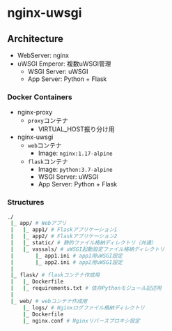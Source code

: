 # nginx-uwsgi

## Architecture

- WebServer: nginx
- uWSGI Emperor: 複数uWSGI管理
    - WSGI Server: uWSGI
    - App Server: Python + Flask

### Docker Containers
- nginx-proxy
    - `proxy`コンテナ
        - VIRTUAL_HOST振り分け用
- nginx-uwsgi
    - `web`コンテナ
        - Image: `nginx:1.17-alpine`
    - `flask`コンテナ
        - Image: `python:3.7-alpine`
        - WSGI Server: uWSGI
        - App Server: Python + Flask


### Structures
```bash
./
 |_ app/ # Webアプリ
 |   |_ app1/ # Flaskアプリケーション1
 |   |_ app2/ # Flaskアプリケーション2
 |   |_ static/ # 静的ファイル格納ディレクトリ（共通）
 |   |_ vassals/ # uWSGI起動設定ファイル格納ディレクトリ
 |       |_ app1.ini # app1用uWSGI設定
 |       |_ app2.ini # app2用uWSGI設定
 |
 |_ flask/ # flaskコンテナ作成用
 |   |_ Dockerfile
 |   |_ requirements.txt # 依存Pythonモジュール記述用
 |
 |_ web/ # webコンテナ作成用
     |_ logs/ # Nginxログファイル格納ディレクトリ
     |_ Dockerfile
     |_ nginx.conf # Nginxリバースプロキシ設定
```
